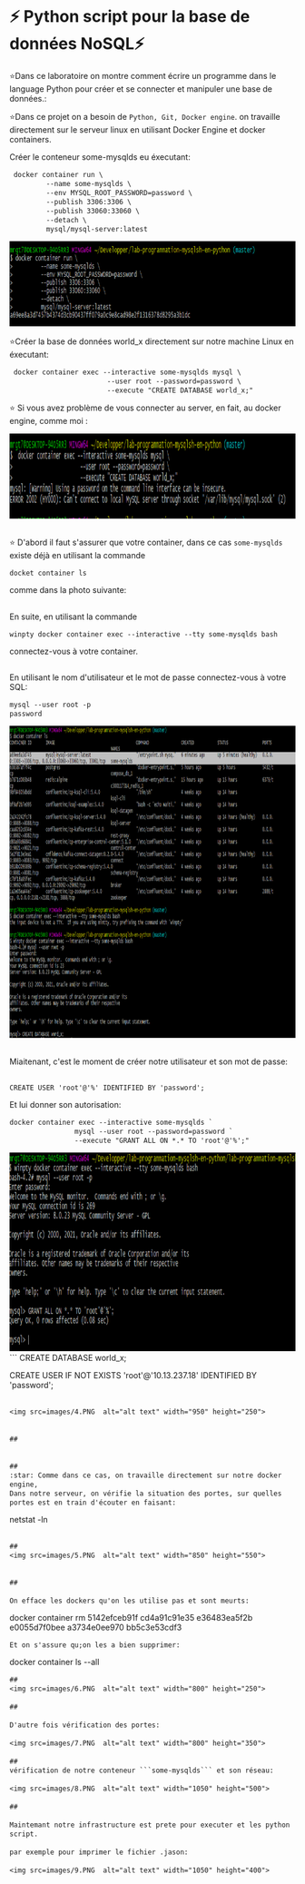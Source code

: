
# :zap: Python script pour la base de données NoSQL:zap: 
:star:Dans ce laboratoire on montre comment écrire un programme dans le language Python pour créer et se connecter et manipuler une base de données.:

:star:Dans ce projet on a besoin de ```Python, Git, Docker engine```. on travaille directement sur le serveur linux en utilisant Docker Engine et docker containers.

Créer le conteneur some-mysqlds eu éxecutant:

```
 docker container run \
         --name some-mysqlds \
         --env MYSQL_ROOT_PASSWORD=password \
         --publish 3306:3306 \
         --publish 33060:33060 \
         --detach \
         mysql/mysql-server:latest
```         
         
<img src=images/1.PNG  alt="alt text" width="800" height="150">

:star:Créer la base de données world_x directement sur notre machine Linux en éxecutant:

```
 docker container exec --interactive some-mysqlds mysql \
                        --user root --password=password \
                        --execute "CREATE DATABASE world_x;"

```

:star: Si vous avez problème de vous connecter au server, en fait, au docker engine, comme moi :

<img src=images/2.PNG  alt="alt text" width="800" height="150">


##

:star: D'abord il faut s'assurer que votre container, dans ce cas ``` some-mysqlds ``` existe déjà en 
utilisant la commande 
``` 
docket container ls 
``` 
comme dans la photo suivante:

##
En suite, en utilisant la commande
```
winpty docker container exec --interactive --tty some-mysqlds bash 
``` 
connectez-vous à votre container.
##

En utilisant le nom d'utilisateur et le mot de passe connectez-vous à votre SQL:

```
mysql --user root -p
password
```

<img src=images/3.PNG  alt="alt text" width="800" height="550">


##

Miaitenant, c'est le moment de créer notre utilisateur et son mot de passe:
##

```
CREATE USER 'root'@'%' IDENTIFIED BY 'password';
```
Et lui donner son autorisation:
```
docker container exec --interactive some-mysqlds `
                mysql --user root --password=password `
                --execute "GRANT ALL ON *.* TO 'root'@'%';"
```
<img src=images/12.PNG  alt="alt text" width="800" height="350">
```
CREATE DATABASE world_x;

CREATE USER IF NOT EXISTS 'root'@'10.13.237.18' IDENTIFIED BY 'password';

```

<img src=images/4.PNG  alt="alt text" width="950" height="250">


##


##
:star: Comme dans ce cas, on travaille directement sur notre docker engine,
Dans notre serveur, on vérifie la situation des portes, sur quelles portes est en train d'écouter en faisant:

```
netstat -ln

```

##
<img src=images/5.PNG  alt="alt text" width="850" height="550">


##

On efface les dockers qu'on les utilise pas et sont meurts:

```
docker container rm 5142efceb91f cd4a91c91e35 e36483ea5f2b e0055d7f0bee a3734e0ee970 bb5c3e53cdf3

```
Et on s'assure qu;on les a bien supprimer:

```
docker container ls --all
```
##
<img src=images/6.PNG  alt="alt text" width="800" height="250">

##

D'autre fois vérification des portes:

<img src=images/7.PNG  alt="alt text" width="800" height="350">

##
vérification de notre conteneur ```some-mysqlds``` et son réseau:

<img src=images/8.PNG  alt="alt text" width="1050" height="500">

##

Maintemant notre infrastructure est prete pour executer et les python script.

par exemple pour imprimer le fichier .jason:

<img src=images/9.PNG  alt="alt text" width="1050" height="400">














